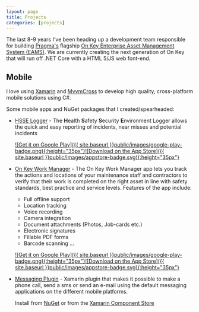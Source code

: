 ```yaml
---
layout: page
title: Projects
categories: [projects]
---
```


The last 8-9 years I've been heading up a development team responsible for building [Pragma's](http://www.pragmaworld.net) flagship [On Key Enterprise Asset Management System (EAMS)](http://www.on-key.com/).  We are currently creating the next generation of On Key that will run off .NET Core with a HTML 5/JS web font-end.  

## Mobile

I love using [Xamarin](https://xamarin.com) and [MvvmCross](https://mvvmcross.com/) to develop high quality, cross-platform mobile solutions using C#.  

Some mobile apps and NuGet packages that I created/spearheaded:
* [HSSE Logger](https://hsse.pragmaworld.net/) - The **H**ealth **S**afety **S**ecurity **E**nvironment Logger allows the quick and easy reporting of incidents, near misses and potential incidents

   [![Get it on Google Play]({{ site.baseurl }}public/images/google-play-badge.png){:height="35px"}](https://play.google.com/store/apps/details?id=com.pragmaholdings.hsselogger)[![Download on the App Store]({{ site.baseurl }}public/images/appstore-badge.svg){:height="35px"}](https://itunes.apple.com/us/app/hsse-logger/id1130801709)

* [On Key Work Manager](http://www.on-key.com/functionality/mobile-work-manager-app) - The On Key Work Manager app lets you track the actions and locations of your maintenance staff and contractors to verify that their work is completed on the right asset in line with safety standards, best practice and service levels.  Features of the app include:
  * Full offline support
  * Location tracking
  * Voice recording
  * Camera integration
  * Document attachments (Photos, Job-cards etc.)
  * Electronic signatures
  * Fillable PDF forms
  * Barcode scanning ...

  [![Get it on Google Play]({{ site.baseurl }}public/images/google-play-badge.png){:height="35px"}](https://play.google.com/store/apps/details?id=com.pragmaproducts.workmanager)[![Download on the App Store]({{ site.baseurl }}public/images/appstore-badge.svg){:height="35px"}](https://itunes.apple.com/us/app/on-key-work-manager/id1223460234)


* [Messaging Plugin](https://github.com/cjlotz/Xamarin.Plugins) - Xamarin plugin that makes it possible to make a phone call, send a sms or send an e-mail using the default messaging applications on the different mobile platforms. 

  Install from [NuGet](https://www.nuget.org/packages/Xam.Plugins.Messaging/) or from the [Xamarin Component Store](https://components.xamarin.com/view/Xam.Plugins.Messaging)





